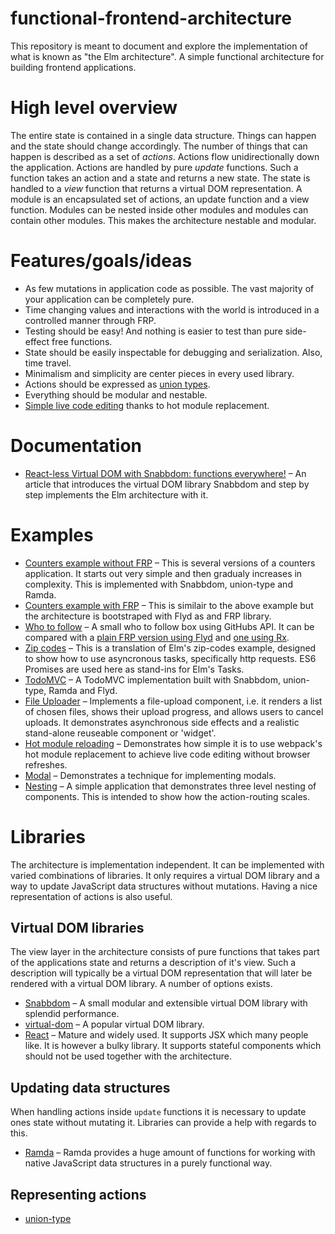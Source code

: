 # functional-frontend-architecture

This repository is meant to document and explore the implementation of what is
known as "the Elm architecture". A simple functional architecture for building
frontend applications.

# High level overview

The entire state is contained in a single data structure. Things can happen
and the state should change accordingly. The number of things that can happen
is described as a set of _actions_. Actions flow unidirectionally down the
application. Actions are handled by pure _update_ functions. Such a function
takes an action and a state and returns a new state. The state is handled to a
_view_ function that returns a virtual DOM representation. A module is an
encapsulated set of actions, an update function and a view function. Modules
can be nested inside other modules and modules can contain other modules. This
makes the architecture nestable and modular.

# Features/goals/ideas

* As few mutations in application code as possible. The vast majority of your
  application can be completely pure.
* Time changing values and interactions with the world is introduced in a
  controlled manner through FRP.
* Testing should be easy! And nothing is easier to test than pure side-effect
  free functions.
* State should be easily inspectable for debugging and serialization. Also,
  time travel.
* Minimalism and simplicity are center pieces in every used library.
* Actions should be expressed as [union types](https://github.com/paldepind/union-type).
* Everything should be modular and nestable.
* [Simple live code editing](examples/hot-module-reloading) thanks to hot
  module replacement.  

# Documentation

* [React-less Virtual DOM with Snabbdom: functions
  everywhere!](https://medium.com/@yelouafi/react-less-virtual-dom-with-snabbdom-functions-everywhere-53b672cb2fe3)
  – An article that introduces the virtual DOM library Snabbdom and step by
  step implements the Elm architecture with it.

# Examples

* [Counters example without FRP](examples/counters-no-frp) – This is several
  versions of a counters application. It starts out very simple and then
  gradualy increases in complexity. This is implemented with Snabbdom, union-type and Ramda.
* [Counters example with FRP](examples/counters) – This is similair to the above example but
  the architecture is bootstraped with Flyd as and FRP library.
* [Who to follow](examples/who-to-follow) – A small who to follow box using
  GitHubs API. It can be compared with a [plain FRP version using
  Flyd](https://github.com/paldepind/flyd/tree/master/examples/who-to-follow)
  and [one using Rx](http://jsfiddle.net/staltz/8jFJH/48/).
* [Zip codes](examples/zip-codes) – This is a translation of Elm's zip-codes
  example, designed to show how to use asyncronous tasks, specifically http
  requests. ES6 Promises are used here as stand-ins for Elm's Tasks.
* [TodoMVC](examples/todo) – A TodoMVC implementation built with Snabbdom,
  union-type, Ramda and Flyd.
* [File Uploader](examples/file-uploader) – Implements a file-upload component,
  i.e. it renders a list of chosen files, shows their upload progress, and
  allows users to cancel uploads. It demonstrates asynchronous side effects
  and a realistic stand-alone reuseable component or 'widget'.
* [Hot module reloading](examples/hot-module-roloading) – Demonstrates how
  simple it is to use webpack's hot module replacement to achieve live code
  editing without browser refreshes.
* [Modal](examples/modal) – Demonstrates a technique for implementing modals.
* [Nesting](examples/nesting) – A simple application that demonstrates three
  level nesting of components. This is intended to show how the action-routing
  scales.

# Libraries

The architecture is implementation independent. It can be implemented with
varied combinations of libraries. It only requires a virtual DOM library and a
way to update JavaScript data structures without mutations. Having a nice
representation of actions is also useful.

## Virtual DOM libraries

The view layer in the architecture consists of pure functions that takes part
of the applications state and returns a description of it's view. Such a description
will typically be a virtual DOM representation that will later be rendered with a virtual
DOM library. A number of options exists.

* [Snabbdom](https://github.com/paldepind/snabbdom) – A small modular and
  extensible virtual DOM library with splendid performance.
* [virtual-dom](https://github.com/Matt-Esch/virtual-dom) – A popular virtual
  DOM library.
* [React](http://facebook.github.io/react/) – Mature and widely used. It
  supports JSX which many people like. It is however a bulky library. It
  supports stateful components which should not be used together with the
  architecture.

## Updating data structures

When handling actions inside `update` functions it is necessary to update ones
state without mutating it. Libraries can provide a help with regards to this.

* [Ramda](http://ramdajs.com/) – Ramda provides a huge amount of functions for
  working with native JavaScript data structures in a purely functional way.

## Representing actions

* [union-type](https://github.com/paldepind/union-type)

